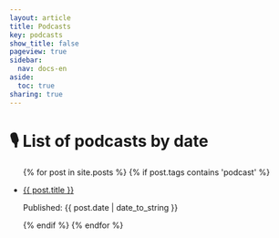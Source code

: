 ```yaml
---
layout: article
title: Podcasts
key: podcasts
show_title: false
pageview: true
sidebar:
  nav: docs-en
aside:
  toc: true
sharing: true
---
```


# 🎙 List of podcasts by date

<ul>
  {% for post in site.posts %}
  {% if post.tags contains 'podcast' %}
  <li>
  <a href="{{ post.url }}">
    <p>{{ post.title }}</p></a>
    <p>Published: {{ post.date | date_to_string }}</p> 
  </li>
  {% endif %}
  {% endfor %}
</ul>